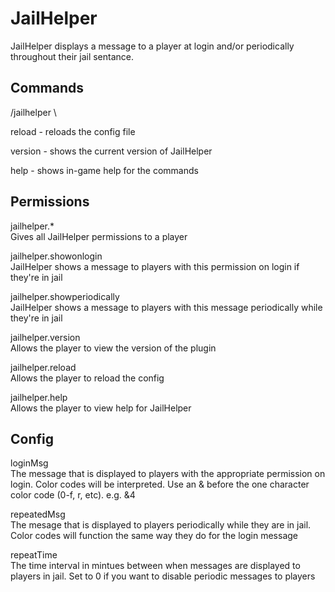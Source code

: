 JailHelper
===

JailHelper displays a message to a player at login and/or periodically throughout their jail sentance.

<h2>Commands</h2>
/jailhelper \<command\>

reload - reloads the config file

version - shows the current version of JailHelper

help - shows in-game help for the commands

<h2>Permissions</h2>
jailhelper.*<br/>
Gives all JailHelper permissions to a player

jailhelper.showonlogin<br/>
JailHelper shows a message to players with this permission on login if they're in jail

jailhelper.showperiodically<br/>
JailHelper shows a message to players with this message periodically while they're in jail

jailhelper.version<br/>
Allows the player to view the version of the plugin

jailhelper.reload<br/>
Allows the player to reload the config

jailhelper.help<br/>
Allows the player to view help for JailHelper


<h2>Config</h2>

loginMsg<br/>
The message that is displayed to players with the appropriate permission on login. Color codes will be interpreted. Use an & before the one character color code (0-f, r, etc). e.g. &4

repeatedMsg<br/>
The mesage that is displayed to players periodically while they are in jail. Color codes will function the same way they do for the login message

repeatTime<br/>
The time interval in mintues between when messages are displayed to players in jail. Set to 0 if you want to disable periodic messages to players
